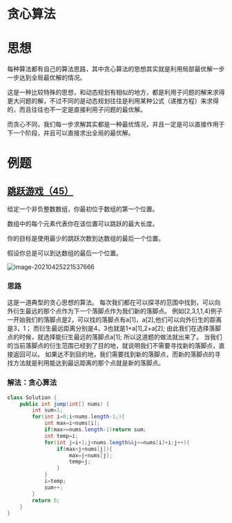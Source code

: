 # 贪心算法

# 思想

每种算法都有自己的算法思路，其中贪心算法的思想其实就是利用局部最优解一步一步达到全局最优解的情况。

这是一种比较特殊的思想，和动态规划有相似的地方，都是利用子问题的解来求得更大问题的解，不过不同的是动态规划往往是利用某种公式（递推方程）来求得的，而且往往也不一定是直接利用子问题的最优解。

而贪心不同，我们每一步求解其实都是一种最优情况，并且一定是可以直接作用于下一个阶段，并且可以直接求出全局的最优解。

# 例题

## [跳跃游戏（45）](https://leetcode-cn.com/problems/jump-game-ii/)

给定一个非负整数数组，你最初位于数组的第一个位置。

数组中的每个元素代表你在该位置可以跳跃的最大长度。

你的目标是使用最少的跳跃次数到达数组的最后一个位置。

假设你总是可以到达数组的最后一个位置。

![image-20210425221537666](https://gitee.com/stiwen/images_bed/raw/master/img/image-20210425221537666.png)

### 思路

这是一道典型的贪心思想的算法。
每次我们都在可以探寻的范围中找到，可以向外衍生最远的那个点作为下一个落脚点作为我们新的落脚点。
例如[2,3,1,1,4]例子
一开始我们的落脚点是2，可以找的落脚点有a[1]，a[2],他们可以向外衍生的距离是3，1；
而衍生最远距离分别是4，3也就是1+a[1],2+a[2];
由此我们在选择落脚点的时候，就选择能衍生最远的落脚点a[1];
所以这道题的做法就出来了。
当我们的当前落脚点的衍生范围已经到了目的地，就说明我们不需要寻找新的落脚点，直接返回可以。
如果达不到目的地，我们需要找到新的落脚点，而新的落脚点的寻找方法就是利用能达到最远距离的那个点就是新的落脚点。

### 解法：贪心算法

```java
class Solution {
    public int jump(int[] nums) {
        int sum=1;
        for(int i=0;i<nums.length-1;){
            int max=i+nums[i];
            if(max>=nums.length-1)return sum;
            int temp=i;
            for(int j=i+1;j<nums.length&&j<=nums[i]+i;j++){
                if(max<j+nums[j]){
                    max=j+nums[j];
                    temp=j;
                }
            }
            i=temp;
            sum++;
        }
        return 0;
    }
}
```

